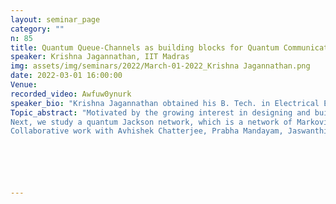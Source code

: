 ```yaml
---
layout: seminar_page
category: ""
n: 85
title: Quantum Queue-Channels as building blocks for Quantum Communication Networks
speaker: Krishna Jagannathan, IIT Madras
img: assets/img/seminars/2022/March-01-2022_Krishna Jagannathan.png
date: 2022-03-01 16:00:00 
Venue: 
recorded_video: Awfuw0ynurk
speaker_bio: "Krishna Jagannathan obtained his B. Tech. in Electrical Engineering from IIT Madras in 2004, and the S.M. and Ph.D. degrees in Electrical Engineering and Computer Science from the Massachusetts Institute of Technology (MIT) in 2006 and 2010 respectively. During 2010-2011, he was a visiting post-doctoral scholar in Computing and Mathematical Sciences at Caltech, and an off-campus post-doctoral fellow at MIT. Since November 2011, he has been with the Department of Electrical Engineering, IIT Madras, where he is currently an associate professor. His research interests lie in the stochastic modeling and analysis of communication networks, network control, and queuing theory."
Topic_abstract: "Motivated by the growing interest in designing and building quantum communication networks, we study the fundamental limits of classical communications over quantum networks.  The inevitable buffering of quantum bits at intermediate nodes and quantum repeaters causes them to suffer a waiting time-dependent decoherence — the longer a qubit waits in a buffer, the more it decoheres, leading to an error/erasure. We model the sequential processing of qubits using a single server queue, and derive expressions for the classical capacity of such a quantum ‘queue channel’, focusing mainly on the case of erasures. More generally, whenever the underlying quantum noise model is additive, we obtain a single-letter upper bound on the classical capacity of the corresponding quantum queue-channel.
Next, we study a quantum Jackson network, which is a network of Markovian queue-channels. Focusing on erasures, we characterize the classical capacity of a quantum Jackson network with waiting time-dependent erasures.
Collaborative work with Avhishek Chatterjee, Prabha Mandayam, Jaswanthi Mandalapu."






---
```


